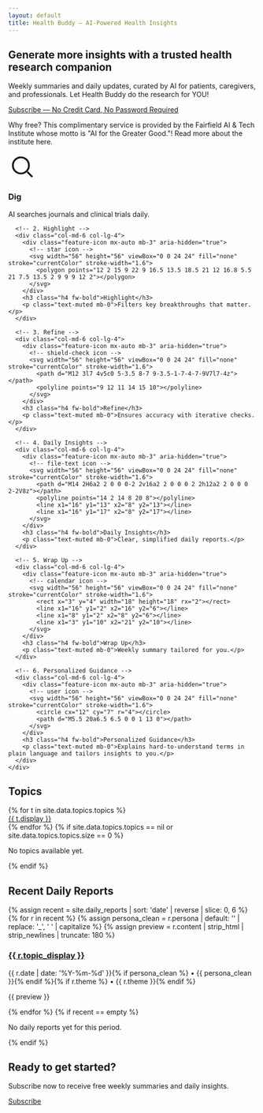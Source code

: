 ```yaml
---
layout: default
title: Health Buddy — AI-Powered Health Insights
---
```


<link href="https://cdn.jsdelivr.net/npm/bootstrap@5.3.3/dist/css/bootstrap.min.css" rel="stylesheet">
<link rel="stylesheet" href="{{ '/assets/styles.css' | relative_url }}">

<section class="py-5 bg-light text-center hero">
  <div class="container">
    <h1 class="display-5 fw-bold">Generate more insights with a trusted health research companion</h1>
    <p class="lead mt-3">Weekly summaries and daily updates, curated by AI for patients, caregivers, and professionals. Let Health Buddy do the research for YOU!</p>
    <div class="mt-4">
      <a href="{{ '/subscribe' | relative_url }}" class="btn btn-primary btn-lg px-4">Subscribe —  No Credit Card, No Password Required</a>
    </div>
    <p class="lead mt-3">Why free? This complimentary service is provided by the Fairfield AI & Tech Institute whose motto is "AI for the Greater Good."! Read more about the institute here. </p>
  </div>
</section>

<section class="py-5 bg-light">
  <div class="container">
    <div class="row g-5 text-center align-items-start feature-icons">
      <!-- 1. Dig -->
      <div class="col-md-6 col-lg-4">
        <div class="feature-icon mx-auto mb-3" aria-hidden="true">
          <!-- search icon -->
          <svg width="56" height="56" viewBox="0 0 24 24" fill="none" stroke="currentColor" stroke-width="1.6">
            <circle cx="11" cy="11" r="7"></circle>
            <line x1="21" y1="21" x2="16.65" y2="16.65"></line>
          </svg>
        </div>
        <h3 class="h4 fw-bold">Dig</h3>
        <p class="text-muted mb-0">AI searches journals and clinical trials daily.</p>
      </div>

      <!-- 2. Highlight -->
      <div class="col-md-6 col-lg-4">
        <div class="feature-icon mx-auto mb-3" aria-hidden="true">
          <!-- star icon -->
          <svg width="56" height="56" viewBox="0 0 24 24" fill="none" stroke="currentColor" stroke-width="1.6">
            <polygon points="12 2 15 9 22 9 16.5 13.5 18.5 21 12 16.8 5.5 21 7.5 13.5 2 9 9 9 12 2"></polygon>
          </svg>
        </div>
        <h3 class="h4 fw-bold">Highlight</h3>
        <p class="text-muted mb-0">Filters key breakthroughs that matter.</p>
      </div>

      <!-- 3. Refine -->
      <div class="col-md-6 col-lg-4">
        <div class="feature-icon mx-auto mb-3" aria-hidden="true">
          <!-- shield-check icon -->
          <svg width="56" height="56" viewBox="0 0 24 24" fill="none" stroke="currentColor" stroke-width="1.6">
            <path d="M12 3l7 4v5c0 5-3.5 8-7 9-3.5-1-7-4-7-9V7l7-4z"></path>
            <polyline points="9 12 11 14 15 10"></polyline>
          </svg>
        </div>
        <h3 class="h4 fw-bold">Refine</h3>
        <p class="text-muted mb-0">Ensures accuracy with iterative checks.</p>
      </div>

      <!-- 4. Daily Insights -->
      <div class="col-md-6 col-lg-4">
        <div class="feature-icon mx-auto mb-3" aria-hidden="true">
          <!-- file-text icon -->
          <svg width="56" height="56" viewBox="0 0 24 24" fill="none" stroke="currentColor" stroke-width="1.6">
            <path d="M14 2H6a2 2 0 0 0-2 2v16a2 2 0 0 0 2 2h12a2 2 0 0 0 2-2V8z"></path>
            <polyline points="14 2 14 8 20 8"></polyline>
            <line x1="16" y1="13" x2="8" y2="13"></line>
            <line x1="16" y1="17" x2="8" y2="17"></line>
          </svg>
        </div>
        <h3 class="h4 fw-bold">Daily Insights</h3>
        <p class="text-muted mb-0">Clear, simplified daily reports.</p>
      </div>

      <!-- 5. Wrap Up -->
      <div class="col-md-6 col-lg-4">
        <div class="feature-icon mx-auto mb-3" aria-hidden="true">
          <!-- calendar icon -->
          <svg width="56" height="56" viewBox="0 0 24 24" fill="none" stroke="currentColor" stroke-width="1.6">
            <rect x="3" y="4" width="18" height="18" rx="2"></rect>
            <line x1="16" y1="2" x2="16" y2="6"></line>
            <line x1="8" y1="2" x2="8" y2="6"></line>
            <line x1="3" y1="10" x2="21" y2="10"></line>
          </svg>
        </div>
        <h3 class="h4 fw-bold">Wrap Up</h3>
        <p class="text-muted mb-0">Weekly summary tailored for you.</p>
      </div>

      <!-- 6. Personalized Guidance -->
      <div class="col-md-6 col-lg-4">
        <div class="feature-icon mx-auto mb-3" aria-hidden="true">
          <!-- user icon -->
          <svg width="56" height="56" viewBox="0 0 24 24" fill="none" stroke="currentColor" stroke-width="1.6">
            <circle cx="12" cy="7" r="4"></circle>
            <path d="M5.5 20a6.5 6.5 0 0 1 13 0"></path>
          </svg>
        </div>
        <h3 class="h4 fw-bold">Personalized Guidance</h3>
        <p class="text-muted mb-0">Explains hard‑to‑understand terms in plain language and tailors insights to you.</p>
      </div>
    </div>
  </div>
</section>

<section class="py-5 bg-light">
  <div class="container">
    <h2 class="mb-4">Topics</h2>
    <div class="row g-3">
      {% for t in site.data.topics.topics %}
      <div class="col-md-6 col-lg-4">
        <a class="list-group-item list-group-item-action p-3 shadow-sm d-block rounded text-decoration-none"
           href="{{ '/topics/' | append: t.slug | append: '/' | relative_url }}">
          <span class="fw-semibold">{{ t.display }}</span>
        </a>
      </div>
      {% endfor %}
      {% if site.data.topics.topics == nil or site.data.topics.topics.size == 0 %}
      <p class="text-muted">No topics available yet.</p>
      {% endif %}
    </div>
  </div>
</section>

<section class="py-5">
  <div class="container">
    <h2 class="mb-4">Recent Daily Reports</h2>
    <div class="row g-4">
      {% assign recent = site.daily_reports | sort: 'date' | reverse | slice: 0, 6 %}
      {% for r in recent %}
      {% assign persona_clean = r.persona | default: '' | replace: '_', ' ' | capitalize %}
      {% assign preview = r.content | strip_html | strip_newlines | truncate: 180 %}
      <div class="col-md-6 col-lg-4">
        <div class="card h-100 shadow-sm">
          <div class="card-body">
            <h3 class="card-title h6 mb-2">
              <a class="stretched-link text-decoration-none" href="{{ r.url | relative_url }}">{{ r.topic_display }}</a>
            </h3>
            <p class="card-text small mb-2">
              {{ r.date | date: '%Y-%m-%d' }}{% if persona_clean %} • {{ persona_clean }}{% endif %}{% if r.theme %} • {{ r.theme }}{% endif %}
            </p>
            <p class="card-text clamp-3">{{ preview }}</p>
          </div>
        </div>
      </div>
      {% endfor %}
      {% if recent == empty %}
      <p class="text-muted">No daily reports yet for this period.</p>
      {% endif %}
    </div>
  </div>
</section>

<section class="py-5 bg-primary text-white text-center">
  <div class="container">
    <h2 class="mb-3">Ready to get started?</h2>
    <p class="lead mb-4">Subscribe now to receive free weekly summaries and daily insights.</p>
    <a href="{{ '/subscribe' | relative_url }}" class="btn btn-light btn-lg px-4">Subscribe</a>
  </div>
</section>
